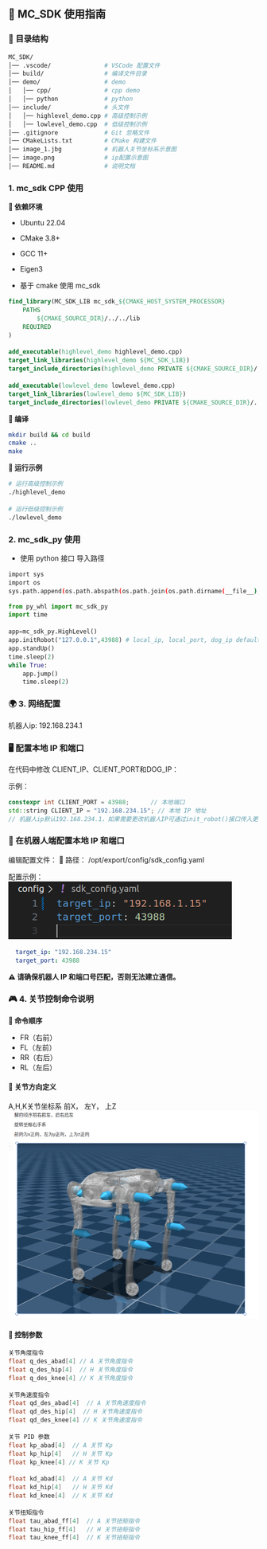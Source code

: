 ## 🦿 MC_SDK 使用指南
### 📂 目录结构
```bash
MC_SDK/
│── .vscode/               # VSCode 配置文件
│── build/                 # 编译文件目录
│── demo/                  # demo
│   │── cpp/               # cpp demo
│   │── python             # python
│── include/               # 头文件
│   │── highlevel_demo.cpp # 高级控制示例
│   │── lowlevel_demo.cpp  # 低级控制示例
│── .gitignore             # Git 忽略文件
│── CMakeLists.txt         # CMake 构建文件
│── image_1.jbg            # 机器人关节坐标系示意图
│── image.png              # ip配置示意图
│── README.md              # 说明文档
```

### 1. mc_sdk CPP 使用

**📌 依赖环境**
- Ubuntu 22.04
- CMake 3.8+
- GCC 11+
- Eigen3

- 基于 cmake 使用 mc_sdk
```cmake
find_library(MC_SDK_LIB mc_sdk_${CMAKE_HOST_SYSTEM_PROCESSOR}
    PATHS 
        ${CMAKE_SOURCE_DIR}/../../lib
    REQUIRED
)

add_executable(highlevel_demo highlevel_demo.cpp)
target_link_libraries(highlevel_demo ${MC_SDK_LIB})
target_include_directories(highlevel_demo PRIVATE ${CMAKE_SOURCE_DIR}/../../include)

add_executable(lowlevel_demo lowlevel_demo.cpp)
target_link_libraries(lowlevel_demo ${MC_SDK_LIB})
target_include_directories(lowlevel_demo PRIVATE ${CMAKE_SOURCE_DIR}/../../include)

```
**🔧 编译**
```bash
mkdir build && cd build
cmake ..
make
```
**🚀 运行示例**
```bash
# 运行高级控制示例
./highlevel_demo

# 运行低级控制示例
./lowlevel_demo
```


### 2. mc_sdk_py 使用

- 使用 python 接口
导入路径 
```bash
import sys
import os
sys.path.append(os.path.abspath(os.path.join(os.path.dirname(__file__), "../../../"))) # 包含 py_whl文件夹路径

```
```python
from py_whl import mc_sdk_py
import time

app=mc_sdk_py.HighLevel()
app.initRobot("127.0.0.1",43988) # local_ip, local_port, dog_ip default 192.168.234.1
app.standUp()
time.sleep(2)
while True:
    app.jump()
    time.sleep(2)
```

### 🌍 3. 网络配置
机器人ip: 192.168.234.1

### 🖥️ 配置本地 IP 和端口
在代码中修改 CLIENT_IP、CLIENT_PORT和DOG_IP：

示例：
```c++
constexpr int CLIENT_PORT = 43988;      // 本地端口  
std::string CLIENT_IP = "192.168.234.15"; // 本地 IP 地址
// 机器人ip默认192.168.234.1，如果需要更改机器人IP可通过init_robot()接口传入更改后的机器人ip
```

### 🤖 在机器人端配置本地 IP 和端口
编辑配置文件： 📌 路径： /opt/export/config/sdk_config.yaml

配置示例：
  ![alt text](image.png)
```yaml
  target_ip: "192.168.234.15"
  target_port: 43988
```
**⚠️ 请确保机器人 IP 和端口号匹配，否则无法建立通信。**

### 🎮 4. 关节控制命令说明
**📌 命令顺序**
- FR（右前）
- FL（左前）
- RR（右后）
- RL（左后）

#### 🔄 关节方向定义
A,H,K关节坐标系 前X， 左Y， 上Z
![alt text](image_1.jpg)

#### 🔧 控制参数

```c++
关节角度指令
float q_des_abad[4] // A 关节角度指令
float q_des_hip[4]  // H 关节角度指令
float q_des_knee[4] // K 关节角度指令

关节角速度指令
float qd_des_abad[4]  // A 关节角速度指令
float qd_des_hip[4]  // H 关节角速度指令
float qd_des_knee[4] // K 关节角速度指令

关节 PID 参数
float kp_abad[4]  // A 关节 Kp
float kp_hip[4]   // H 关节 Kp
float kp_knee[4] // K 关节 Kp

float kd_abad[4]  // A 关节 Kd
float kd_hip[4]   // H 关节 Kd
float kd_knee[4]  // K 关节 Kd

关节扭矩指令
float tau_abad_ff[4]  // A 关节扭矩指令
float tau_hip_ff[4]   // H 关节扭矩指令
float tau_knee_ff[4]  // K 关节扭矩指令
```

